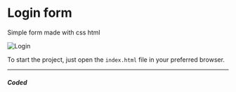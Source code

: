 # Login form

Simple form made with css html

![Login](https://user-images.githubusercontent.com/81580725/135669834-60edeca1-c810-463d-8a46-5c11e26df2f9.png)


To start the project, just open the `index.html` file in your preferred browser.

---
##### Coded
